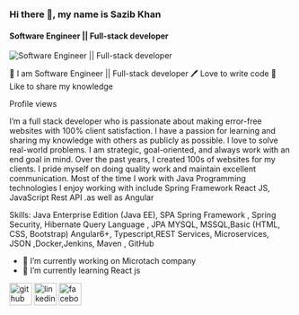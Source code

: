 ### Hi there 👋, my name is Sazib Khan
#### Software Engineer || Full-stack developer 
![Software Engineer || Full-stack developer ](https://scontent.fdac99-1.fna.fbcdn.net/v/t39.30808-6/s960x960/241748989_2859340527713058_986437961162862311_n.jpg?_nc_cat=110&ccb=1-5&_nc_sid=e3f864&_nc_eui2=AeE1WUzTGnv-6ZIT4a2bLKDag2ptC5Bd2RyDam0LkF3ZHD14URgm85bZvdlzuWofqiPWc51FTM-HPqiFbqWVzoSk&_nc_ohc=CH_tB9E5D6UAX_SVydT&_nc_ht=scontent.fdac99-1.fna&oh=00_AT_HmbATnrzIx1nQ9H0V80A72DtQ6RD3NPtYcjs6RvoiRQ&oe=61D5EF1B)

👑 I am Software Engineer || Full-stack developer 
🖊️ Love to write code
🎤 Like to share my knowledge

Profile views

I’m a full stack developer who is passionate about making error-free websites with 100% client satisfaction. I have a passion for learning and sharing my knowledge with others as publicly as possible. I love to solve real-world problems. I am strategic, goal-oriented, and always work with an end goal in mind. Over the past years, I created 100s of websites for my clients. I pride myself on doing quality work and maintain excellent communication. Most of the time I work with Java Programming  technologies I enjoy working with include Spring Framework React JS, JavaScript Rest API .as well as Angular 



Skills: Java Enterprise Edition (Java EE), SPA Spring Framework , Spring Security, Hibernate Query Language , JPA MYSQL, MSSQL,Basic (HTML, CSS, Bootstrap) Angular6+, Typescript,REST Services, Microservices, JSON ,Docker,Jenkins, Maven  , GitHub

- 🔭 I’m currently working on Microtach company 
- 🌱 I’m currently learning React js 


[<img src='https://cdn.jsdelivr.net/npm/simple-icons@3.0.1/icons/github.svg' alt='github' height='40'>](https://github.com/https://github.com/sazibkhan)  [<img src='https://cdn.jsdelivr.net/npm/simple-icons@3.0.1/icons/linkedin.svg' alt='linkedin' height='40'>](https://www.linkedin.com/in/https://bd.linkedin.com/in/sazibkhan/)  [<img src='https://cdn.jsdelivr.net/npm/simple-icons@3.0.1/icons/facebook.svg' alt='facebook' height='40'>](https://www.facebook.com/https://www.facebook.com/sazibeng/)  

